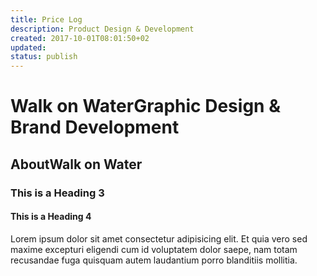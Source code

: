 ```yaml
---
title: Price Log
description: Product Design & Development
created: 2017-10-01T08:01:50+02
updated:
status: publish
---
```


<h1><span>Walk on Water</span><span>Graphic Design & Brand Development</span></h1>

<h2><span>About</span><span>Walk on Water</span></h2>

<h3>This is a Heading 3</h3>

<h4>This is a Heading 4</h4>

<p>Lorem ipsum dolor sit amet consectetur adipisicing elit. Et quia vero sed maxime excepturi eligendi cum id voluptatem dolor saepe, nam totam recusandae fuga quisquam autem laudantium porro blanditiis mollitia.</p>